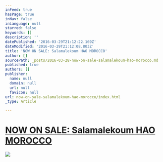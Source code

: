 ```yaml
---
inFeed: true
hasPage: true
inNav: false
inLanguage: null
starred: false
keywords: []
description: ''
datePublished: '2016-03-29T21:12:22.169Z'
dateModified: '2016-03-29T21:12:08.803Z'
title: 'NOW ON SALE: Salamalekoum HAO MOROCCO'
author: []
sourcePath: _posts/2016-03-28-now-on-sale-salamalekoum-hao-morocco.md
published: true
authors: []
publisher:
  name: null
  domain: null
  url: null
  favicon: null
url: now-on-sale-salamalekoum-hao-morocco/index.html
_type: Article

---
```

# [NOW ON SALE: Salamalekoum HAO MOROCCO][0]
![](https://the-grid-user-content.s3-us-west-2.amazonaws.com/3c90bca5-7dc3-4a97-aa72-02cd147c223e.jpg)

[0]: thegrid.io/hao-showroom